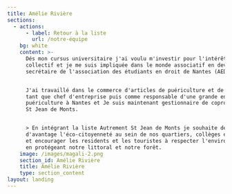 ```yaml
---
title: Amélie Rivière
sections:
  - actions:
      - label: Retour à la liste
        url: /notre-équipe
    bg: white
    content: >-
      Dés mon cursus universitaire j'ai voulu m'investir pour l'intérêt
      collectif et je me suis impliquée dans le monde associatif en devenant
      secrétaire de l'association des étudiants en droit de Nantes (AEDN).


      J'ai travaillé dans le commerce d'articles de puériculture et de jouets en
      tant que chef d'entreprise puis comme responsable d'une grande enseigne de
      puériculture à Nantes et Je suis maintenant gestionnaire de copropriété à
      St Jean de Monts.


      > En intégrant la liste Autrement St Jean de Monts je souhaite développer
      d'avantage l'éco-citoyenneté au sein de nos quartiers, collèges et écoles
      et encourager les residents et les touristes à respecter l'environnement
      en protégeant notre littoral et notre forêt.
    image: /images/magali-2.png
    section_id: Amélie Rivière
    title: Amélie Rivière
    type: section_content
layout: landing
---
```


